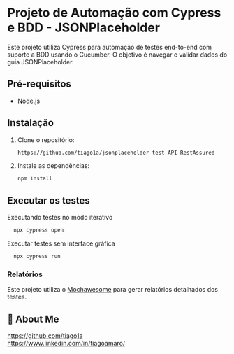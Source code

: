 # Projeto de Automação com Cypress e BDD - JSONPlaceholder
Este projeto utiliza Cypress para automação de testes end-to-end com suporte a BDD usando o Cucumber. O objetivo é navegar e validar dados do guia JSONPlaceholder.

## Pré-requisitos
- Node.js 

## Instalação
1. Clone o repositório:
   ```sh
   https://github.com/tiago1a/jsonplaceholder-test-API-RestAssured

1. Instale as dependências:
    ```sh
    npm install
## Executar os testes
Executando testes no modo iterativo 
```bash
  npx cypress open
```
Executar testes sem interface gráfica
```bash
  npx cypress run
```
### Relatórios
Este projeto utiliza o [Mochawesome](https://github.com/adamgruber/mochawesome) para gerar relatórios detalhados dos testes. 

## 🚀 About Me
https://github.com/tiago1a \
https://www.linkedin.com/in/tiagoamaro/
